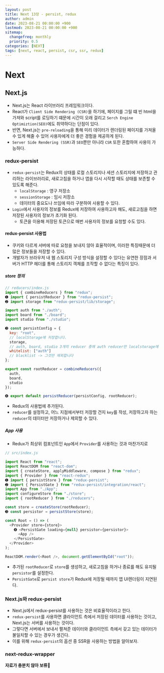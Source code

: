 ```yaml
---
layout: post
title: Next 13장 - persist, redux
author: admin
date: 2023-08-21 00:00:00 +900
lastmod: 2023-08-21 00:00:00 +900
sitemap:
  changefreq: monthly
  priority: 0.5
categories: [NEXT]
tags: [next, react, persist, csr, ssr, redux]
---
```


# Next

## Next.js

- Next.js는 React 라이브러리 프레임워크이다.
- React가 `Client Side Rendering (CSR)`을 하기에, 페이지를 그릴 떄 빈 html을 가져와 script를 로딩하기 떄문에 시간이 오래 걸리고 `Serch Engine Optimiztion(SEO)`에도 취약하다는 단점이 있다.
- 반면, Next.js는 `pre-reloading`을 통해 미리 데이터가 렌더링된 페이지를 가져올 수 있게 해줄 수 있어 사용자에게 더 좋은 경험을 제공하게 된다.
- `Server Side Rendering (SSR)`과 `SEO`뿐만 아니라 `CSR` 또한 혼합하여 사용이 가능하다.

### redux-persist

- `redux-persist`는 Redux의 상태를 로컬 스토리지나 세션 스토리지에 저장하고 관리하는 라이브러리로, 새로고침을 하거나 앱을 다시 시작할 때도 상태를 보존할 수 있도록 해준다.
  - `localStorage` : 영구 저장소
  - `sessionStorage` : 임시 저장소
  - 데이터의 중요도나 쓰임에 따라 구분하여 사용할 수 있다.
- `Login`에서 사용자의 정보를 Redux에 저장하여 사용하고자 해도, 새로고침을 하면 저장된 사용자의 정보가 초기화 된다.
  - 토큰을 이용해 저장된 토큰으로 매번 사용자의 정보를 요청할 수도 있다.

#### redux-persist 사용법

- 쿠키와 다르게 서버에 따로 요청을 보내지 않아 효율적이며, 이러한 특징때문에 더 많은 정보들을 저장할 수 있다.
- 개발자가 브라우저 내 웹 스토리지 구성 방식을 설정할 수 있다는 유연한 장점과 서버가 HTTP 헤더를 통해 스토리지 객체를 조작할 수 없다는 특징이 있다.

##### store 정의

```js
// reducers/index.js
import { combineReducers } from "redux";
➊ import { persistReducer } from "redux-persist";
➋ import storage from "redux-persist/lib/storage";

import auth from "./auth";
import board from "./board";
import studio from "./studio";

➌ const persistConfig = {
  key: "root",
  // localStorage에 저장합니다.
  storage,
  // auth, board, studio 3개의 reducer 중에 auth reducer만 localstorage에 저장합니다.
  whitelist: ["auth"]
  // blacklist -> 그것만 제외합니다
};

export const rootReducer = combineReducers({
  auth,
  board,
  studio
});

➍ export default persistReducer(persistConfig, rootReducer);
```

- Redux의 사용법에 추가된다.
- `reducer`를 설정하고, 어느 지점에서부터 저장할 건지 `key`를 작성, 저장하고자 하는 `reducer`의 데이터만 저장하거나 제외할 수 있다.

##### App 사용

- Redux가 최상위 컴포넌트인 `App`에서 `Provider`를 사용하는 것과 마찬가지로

```js
// src/index.js

import React from "react";
import ReactDOM from "react-dom";
import { createStore, applyMiddleware, compose } from "redux";
import { Provider } from "react-redux";
➊ import { persistStore } from "redux-persist";
➋ import { PersistGate } from "redux-persist/integration/react";
import App from "./App";
import configureStore from "./store";
import { rootReducer } from "./reducers";

const store = createStore(rootReducer);
➌ const persistor = persistStore(store);

const Root = () => (
  <Provider store={store}>
    ➍ <PersistGate loading={null} persistor={persistor}>
      <App />
    </PersistGate>
  </Provider>
);

ReactDOM.render(<Root />, document.getElementById("root"));
```

- 추가된 `rootReducer`로 `store`를 생성하고, 새로고침을 하거나 종료를 해도 유지될 `persistor`를 설정한다.
- `PersistGate`로 `persist store`가 Redux에 저장될 때까지 앱 UI렌더링이 지연된다.

### Next.js와 redux-persist

- Next.js에서 redux-persist를 사용하는 것은 비효율적이라고 한다.
- `redux-persist`를 사용하면 클라이언트 측에서 저장된 데이터를 사용하는 것이고, Next.js는 서버를 사용하는 것이다.
- 그렇다면 서버에서 보내서 펼쳐준 데이터와 클라이언트 측에서 갖고 있는 데이터가 불일치할 수 있는 경우가 생긴다.
- 이를 위해 `redux-persist`의 옵션 중 SSR을 사용하는 방법을 알아보자.

### next-redux-wrapper

**자료가 충분치 않아 보류🥲**
